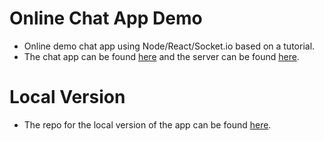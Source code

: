 # Online Chat App Demo
* Online demo chat app using Node/React/Socket.io based on a tutorial.
* The chat app can be found [here](https://practical-tesla-9811f3.netlify.app) and the server can be found [here](https://jsun454-chat-app-demo.herokuapp.com/).

# Local Version
* The repo for the local version of the app can be found [here](https://github.com/jsun454/chat-app-demo).
